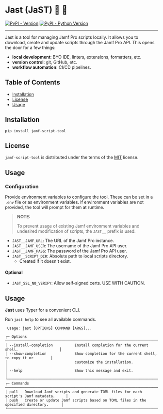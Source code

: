 # Jast (JaST) 📜 🔁

[![PyPI - Version](https://img.shields.io/pypi/v/jamf-script-tool.svg)](https://pypi.org/project/jamf-script-tool)
[![PyPI - Python Version](https://img.shields.io/pypi/pyversions/jamf-script-tool.svg)](https://pypi.org/project/jamf-script-tool)

-----

Jast is a tool for managing Jamf Pro scripts locally.
It allows you to download, create and update scripts through the Jamf Pro API.
This opens the door for a few things:
- **local development**: BYO IDE, linters, extensions, formatters, etc.
- **version control**: git, GitHub, etc.
- **workflow automation**: CI/CD pipelines.

## Table of Contents

- [Installation](#installation)
- [License](#license)
- [Usage](#usage)

## Installation

```console
pip install jamf-script-tool
```

## License

`jamf-script-tool` is distributed under the terms of the [MIT](https://spdx.org/licenses/MIT.html) license.

## Usage

### Configuration
Provide environment variables to configure the tool. These can be set in a `.env` file or as environment variables.
If environment variables are not provided, the tool will prompt for them at runtime.

> **NOTE:**
>
> To prevent usage of existing Jamf environment variables and undesired modification of scripts, the `JAST__` prefix is used. 

- `JAST__JAMF_URL`: The URL of the Jamf Pro instance.
- `JAST__JAMF_USER`: The username of the Jamf Pro API user.
- `JAST__JAMF_PASS`: The password of the Jamf Pro API user.
- `JAST__SCRIPT_DIR`: Absolute path to local scripts directory. 
    - Created if it doesn't exist.

#### Optional
- `JAST_SSL_NO_VERIFY`: Allow self-signed certs. USE WITH CAUTION.


## Usage

**Jast** uses Typer for a convenient CLI.

Run `jast help` to see all available commands.

```console
 Usage: jast [OPTIONS] COMMAND [ARGS]...                                                   
                                                                                             
╭─ Options ─────────────────────────────────────────────────────────────────────────────────╮
│ --install-completion          Install completion for the current shell.                   │
│ --show-completion             Show completion for the current shell, to copy it or        │
│                               customize the installation.                                 │
│ --help                        Show this message and exit.                                 │
╰───────────────────────────────────────────────────────────────────────────────────────────╯
╭─ Commands ────────────────────────────────────────────────────────────────────────────────╮
│ pull   Download Jamf scripts and generate TOML files for each script's Jamf metadata.     │
│ push   Create or update Jamf scripts based on TOML files in the specified directory.      │
╰───────────────────────────────────────────────────────────────────────────────────────────╯

```
